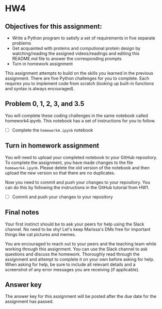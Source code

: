 # HW4


## Objectives for this assignment:
* Write a Python program to satisfy a set of requirements in five separate problems
* Get acquainted with proteins and computional protein design by watching/reading the assigned videos/readings and editing this README.md file to answer the corresponding prompts
* Turn in homework assignment

This assignment attempts to build on the skills you learned in the previous assignment. There are five Python challenges for you to complete. Each requires you to implement code from scratch (looking up built-in functions and syntax is always encouraged).


## Problem 0, 1, 2, 3, and 3.5

You will complete these coding challenges in the same notebook called homework4.ipynb. This notebook has a set of instructions for you to follow.

* [ ] Complete the `homework4.ipynb` notebook

## Turn in homework assignment

You will need to upload your completed notebook to your GitHub repository. To complete the assignment, you have made changes to the file `homework4.ipynb`.  Please delete the old version of the notebook and then upload the new version so that there are no duplicates.

Now you need to commit and push your changes to your repository. You can do this by following the instructions in the GitHub tutorial from HW1. 

* [ ] Commit and push your changes to your repository

## Final notes

Your first instinct should be to ask your peers for help using the Slack channel. No need to be shy! Let's keep Marissa's DMs free for important things like cat pictures and memes.

You are encouraged to reach out to your peers and the teaching team while working through this assignment. You can use the Slack channel to ask questions and discuss the homework. Thoroughly read through the assignment and attempt to complete it on your own before asking for help. When asking for help, be sure to include all relevant details and a screenshot of any error messages you are receiving (if applicable). 

## Answer key

The answer key for this assignment will be posted after the due date for the assignment has passed.
